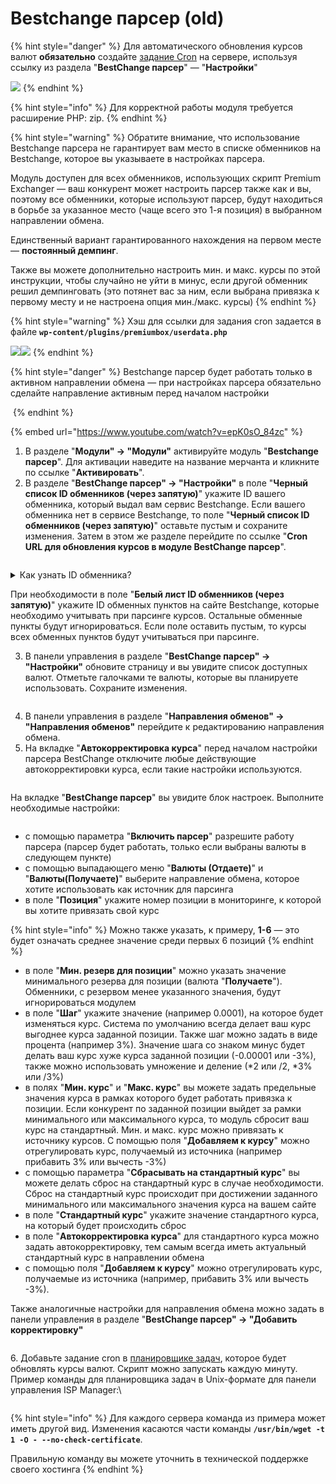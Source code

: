 # Bestchange парсер (old)

{% hint style="danger" %}
Для автоматического обновления курсов валют **обязательно** создайте [задание Cron](https://premium.gitbook.io/rukovodstvo-polzovatelya/osnovnye-nastroiki/faq/kak-sozdat-zadanie-cron-na-servere) на сервере, используя ссылку из раздела "**BestChange парсер**" — "**Настройки**"

![](<../../../.gitbook/assets/image (1541).png>)
{% endhint %}

{% hint style="info" %}
Для корректной работы модуля требуется расширение PHP: zip.
{% endhint %}

{% hint style="warning" %}
Обратите внимание, что использование Bestchange парсера не гарантирует вам место в списке обменников на Bestchange, которое вы указываете в настройках парсера.

Модуль доступен для всех обменников, использующих скрипт Premium Exchanger — ваш конкурент может настроить парсер также как и вы, поэтому все обменники, которые используют парсер, будут находиться в борьбе за указанное место (чаще всего это 1-я позиция) в выбранном направлении обмена.

Единственный вариант гарантированного нахождения на первом месте — **постоянный демпинг**.

Также вы можете дополнительно настроить мин. и макс. курсы по этой инструкции, чтобы случайно не уйти в минус, если другой обменник решил демпинговать (это потянет вас за ним, если выбрана привязка к первому месту и не настроена опция мин./макс. курсы)
{% endhint %}

{% hint style="warning" %}
Хэш для ссылки для задания cron задается в файле **`wp-content/plugins/premiumbox/userdata.php`**

![](<../../../.gitbook/assets/image (1579).png>)![](<../../../.gitbook/assets/image (1580).png>)
{% endhint %}

{% hint style="danger" %}
Bestchange парсер будет работать только в активном направлении обмена — при настройках парсера обязательно сделайте направление активным перед началом настройки

<img src="../../../.gitbook/assets/image (792).png" alt="" data-size="original">
{% endhint %}

{% embed url="https://www.youtube.com/watch?v=epK0sO_84zc" %}

1. В разделе "**Модули" → "Модули"** активируйте модуль "**Bestchange парсер**". Для активации наведите на название мерчанта и кликните по ссылке "**Активировать**".
2. В разделе "**BestChange парсер" → "Настройки"** в поле "**Черный список ID обменников (через запятую)**" укажите ID вашего обменника, который выдал вам сервис Bestchange. Если вашего обменника нет в сервисе Bestchange, то поле "**Черный список ID обменников (через запятую)**" оставьте пустым и сохраните изменения. Затем в этом же разделе перейдите по ссылке "**Cron URL для обновления курсов в модуле BestChange парсер**".

<figure><img src="../../../.gitbook/assets/image (956).png" alt=""><figcaption></figcaption></figure>

<details>

<summary>Как узнать ID обменника?</summary>

Кликните на изображение ниже, чтобы увидеть, как найти ID обменника на сайте Bestchange.

<img src="../../../.gitbook/assets/Clip2net_230726151417.png" alt="" data-size="original">

</details>

При необходимости в поле "**Белый лист ID обменников (через запятую)**" укажите ID обменных пунктов на сайте Bestchange, которые необходимо учитывать при парсинге курсов. Остальные обменные пункты будут игнорироваться. Если поле оставить пустым, то курсы всех обменных пунктов будут учитываться при парсинге.

3. В панели управления в разделе "**BestChange парсер" → "Настройки"** обновите страницу и вы увидите список доступных валют. Отметьте галочками те валюты, которые вы планируете использовать. Сохраните изменения.

<figure><img src="../../../.gitbook/assets/image (1093).png" alt=""><figcaption></figcaption></figure>

4. В панели управления в разделе "**Направления обменов" → "Направления обменов"** перейдите к редактированию направления обмена.
5. На вкладке "**Автокорректировка курса**" перед началом настройки парсера BestChange отключите любые действующие автокорректировки курса, если такие настройки используются.

<figure><img src="../../../.gitbook/assets/image (1274).png" alt=""><figcaption></figcaption></figure>

На вкладке "**BestChange парсер**" вы увидите блок настроек. Выполните необходимые настройки:

<figure><img src="../../../.gitbook/assets/image (1103).png" alt=""><figcaption></figcaption></figure>

* с помощью параметра "**Включить парсер**" разрешите работу парсера (парсер будет работать, только если выбраны валюты в следующем пункте)
* с помощью выпадающего меню "**Валюты (Отдаете)**" и "**Валюты(Получаете)**" выберите направление обмена, которое хотите использовать как источник для парсинга
* в поле "**Позиция**" укажите номер позиции в мониторинге, к которой вы хотите привязать свой курс

{% hint style="info" %}
Можно также указать, к примеру, **1-6** — это будет означать среднее значение среди первых 6 позиций
{% endhint %}

* в поле "**Мин. резерв для позиции**" можно указать значение минимального резерва для позиции (валюта "**Получаете**"). Обменники, с резервом менее указанного значения, будут игнорироваться модулем
* в поле "**Шаг**" укажите значение (например 0.0001), на которое будет изменяться курс. Система по умолчанию всегда делает ваш курс выгоднее курса заданной позиции. Также шаг можно задать в виде процента (например 3%). Значение шага со знаком минус будет делать ваш курс хуже курса заданной позиции  (-0.00001 или -3%), также можно использовать умножение и деление (\*2 или /2, \*3% или /3%)
* в полях "**Мин. курс**" и "**Макс. курс**" вы можете задать предельные значения курса в рамках которого будет работать привязка к позиции. Если конкурент по заданной позиции выйдет за рамки минимального или максимального курса, то модуль сбросит ваш курс на стандартный. Мин. и макс. курс можно привязать к источнику курсов. С помощью поля "**Добавляем к курсу**" можно отрегулировать курс, получаемый из источника (например прибавить 3% или вычесть -3%)
* с помощью параметра "**Сбрасывать на стандартный курс**" вы можете делать сброс на стандартный курс в случае необходимости. Сброс на стандартный курс происходит при достижении заданного минимального или максимального значения курса на вашем сайте
* в поле "**Стандартный курс**" укажите значение стандартного курса, на который будет происходить сброс
* в поле "**Автокорректировка  курса**" для стандартного курса можно задать автокорректировку, тем самым всегда иметь актуальный стандартный курс в направлении обмена
* с помощью поля "**Добавляем к курсу**" можно отрегулировать курс, получаемые из источника (например, прибавить 3% или вычесть -3%).

Также аналогичные настройки для направления обмена можно задать в панели управления в разделе "**BestChange парсер" → "Добавить корректировку"**

<figure><img src="../../../.gitbook/assets/image (911).png" alt=""><figcaption></figcaption></figure>

6\. Добавьте задание cron в [планировщике задач](https://premium.gitbook.io/rukovodstvo-polzovatelya/osnovnye-nastroiki/faq/kak-sozdat-zadanie-cron-na-servere), которое будет обновлять курсы валют. Скрипт можно запускать каждую минуту. Пример команды для планировщика задач в Unix-формате для панели управления ISP Manager:\


<figure><img src="../../../.gitbook/assets/image (1398).png" alt=""><figcaption></figcaption></figure>

{% hint style="info" %}
Для каждого сервера команда из примера может иметь другой вид. Изменения касаются части команды **`/usr/bin/wget -t 1 -O - --no-check-certificate`**.

Правильную команду вы можете уточнить в технической поддержке своего хостинга
{% endhint %}
